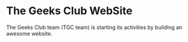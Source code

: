 # The Geeks Club WebSite

The Geeks Club team (TGC team) is starting its activities by building an awesome website.
